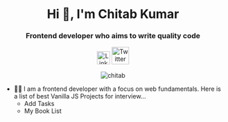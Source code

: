 <h1 align="center">Hi 👋, I'm Chitab Kumar</h1>
<h3 align="center">Frontend developer who aims to write quality code</h3>

<div align=center>
  <a href="https://www.linkedin.com/in/chitab-kumar-501006a3"><img src="https://cdn.worldvectorlogo.com/logos/linkedin-icon-2.svg" title="Linkedin" alt="Linkedin Account" width="30"/></a>
  <a href="https://twitter.com/Chitab_Kumar"><img src="https://cdn.worldvectorlogo.com/logos/twitter-6.svg" title="Twitter" alt="Twitter Account" width="40"/></a>
  <br>
 <p><img src="https://komarev.com/ghpvc/?username=chitab" alt="chitab" /></p>
</div>

- 👨‍💻 I am a frontend developer with a focus on web fundamentals. Here is a list of best Vanilla JS Projects for interview...
     - Add Tasks
     - My Book List

